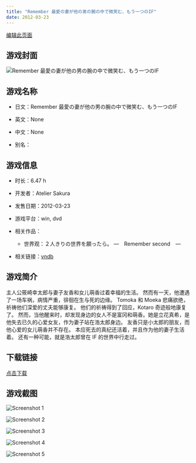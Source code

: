 ```yaml
---
title: "Remember 最愛の妻が他の男の腕の中で微笑む、もう一つのIF"
date: 2012-03-23
---
```

[编辑此页面](https://github.com/ACG-3/ADV3-source/blob/main/source/_posts/games/Remember%20%E6%9C%80%E6%84%9B%E3%81%AE%E5%A6%BB%E3%81%8C%E4%BB%96%E3%81%AE%E7%94%B7%E3%81%AE%E8%85%95%E3%81%AE%E4%B8%AD%E3%81%A7%E5%BE%AE%E7%AC%91%E3%82%80%E3%80%81%E3%82%82%E3%81%86%E4%B8%80%E3%81%A4%E3%81%AEIF.md)

## 游戏封面

![Remember 最愛の妻が他の男の腕の中で微笑む、もう一つのIF](https%3A//pan.timero.xyz/onedrive/img_lib_001/Remember%20%E6%9C%80%E6%84%9B%E3%81%AE%E5%A6%BB%E3%81%8C%E4%BB%96%E3%81%AE%E7%94%B7%E3%81%AE%E8%85%95%E3%81%AE%E4%B8%AD%E3%81%A7%E5%BE%AE%E7%AC%91%E3%82%80%E3%80%81%E3%82%82%E3%81%86%E4%B8%80%E3%81%A4%E3%81%AEIF_cover.avif)


## 游戏名称

- 日文：Remember 最愛の妻が他の男の腕の中で微笑む、もう一つのIF
- 英文：None
- 中文：None

- 别名：


## 游戏信息

- 时长：6.47 h
- 开发者：Atelier Sakura
- 发售日期：2012-03-23
- 游戏平台：win, dvd
- 相关作品：
   - 世界观：２人きりの世界を願ったら。 ―　Remember second　―

- 相关链接：[vndb](https://vndb.org/v9330)


## 游戏简介

主人公筱崎幸太郎与妻子友香和女儿萌香过着幸福的生活。
然而有一天，他遭遇了一场车祸，病情严重，徘徊在生与死的边缘。
Tomoka 和 Moeka 悲痛欲绝，祈祷他们深爱的丈夫能够康复。
他们的祈祷得到了回应，Kotaro 奇迹般地康复了。
然而，当他醒来时，却发现身边的女人不是富冈和萌香。她是立花真希，是他失去已久的心爱女友，作为妻子站在浩太郎身边。
友香只是小太郎的朋友，而他心爱的女儿萌香并不存在。
本应死去的真纪还活着，并且作为他的妻子生活着。
还有一种可能，就是浩太郎曾在 IF 的世界中行走过。


## 下载链接

[点击下载](https://pan.timero.xyz/onedrive/adv_lib_001/Remember%20%E6%9C%80%E6%84%9B%E3%81%AE%E5%A6%BB%E3%81%8C%E4%BB%96%E3%81%AE%E7%94%B7%E3%81%AE%E8%85%95%E3%81%AE%E4%B8%AD%E3%81%A7%E5%BE%AE%E7%AC%91%E3%82%80%E3%80%81%E3%82%82%E3%81%86%E4%B8%80%E3%81%A4%E3%81%AEIF)


## 游戏截图


![Screenshot 1](https%3A//pan.timero.xyz/onedrive/img_lib_001/Remember%20%E6%9C%80%E6%84%9B%E3%81%AE%E5%A6%BB%E3%81%8C%E4%BB%96%E3%81%AE%E7%94%B7%E3%81%AE%E8%85%95%E3%81%AE%E4%B8%AD%E3%81%A7%E5%BE%AE%E7%AC%91%E3%82%80%E3%80%81%E3%82%82%E3%81%86%E4%B8%80%E3%81%A4%E3%81%AEIF_Screenshot_1.avif)

![Screenshot 2](https%3A//pan.timero.xyz/onedrive/img_lib_001/Remember%20%E6%9C%80%E6%84%9B%E3%81%AE%E5%A6%BB%E3%81%8C%E4%BB%96%E3%81%AE%E7%94%B7%E3%81%AE%E8%85%95%E3%81%AE%E4%B8%AD%E3%81%A7%E5%BE%AE%E7%AC%91%E3%82%80%E3%80%81%E3%82%82%E3%81%86%E4%B8%80%E3%81%A4%E3%81%AEIF_Screenshot_2.avif)

![Screenshot 3](https%3A//pan.timero.xyz/onedrive/img_lib_001/Remember%20%E6%9C%80%E6%84%9B%E3%81%AE%E5%A6%BB%E3%81%8C%E4%BB%96%E3%81%AE%E7%94%B7%E3%81%AE%E8%85%95%E3%81%AE%E4%B8%AD%E3%81%A7%E5%BE%AE%E7%AC%91%E3%82%80%E3%80%81%E3%82%82%E3%81%86%E4%B8%80%E3%81%A4%E3%81%AEIF_Screenshot_3.avif)

![Screenshot 4](https%3A//pan.timero.xyz/onedrive/img_lib_001/Remember%20%E6%9C%80%E6%84%9B%E3%81%AE%E5%A6%BB%E3%81%8C%E4%BB%96%E3%81%AE%E7%94%B7%E3%81%AE%E8%85%95%E3%81%AE%E4%B8%AD%E3%81%A7%E5%BE%AE%E7%AC%91%E3%82%80%E3%80%81%E3%82%82%E3%81%86%E4%B8%80%E3%81%A4%E3%81%AEIF_Screenshot_4.avif)

![Screenshot 5](https%3A//pan.timero.xyz/onedrive/img_lib_001/Remember%20%E6%9C%80%E6%84%9B%E3%81%AE%E5%A6%BB%E3%81%8C%E4%BB%96%E3%81%AE%E7%94%B7%E3%81%AE%E8%85%95%E3%81%AE%E4%B8%AD%E3%81%A7%E5%BE%AE%E7%AC%91%E3%82%80%E3%80%81%E3%82%82%E3%81%86%E4%B8%80%E3%81%A4%E3%81%AEIF_Screenshot_5.avif)

